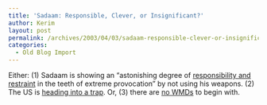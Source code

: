 ```yaml
---
title: 'Sadaam: Responsible, Clever, or Insignificant?'
author: Kerim
layout: post
permalink: /archives/2003/04/03/sadaam-responsible-clever-or-insignificant/
categories:
  - Old Blog Import
---
```

Either: (1) Sadaam is showing an &#8220;astonishing degree of <a href="http://www.guardian.co.uk/g2/story/0,3604,927712,00.html" onclick="_gaq.push(['_trackEvent', 'outbound-article', 'http://www.guardian.co.uk/g2/story/0,3604,927712,00.html', 'responsibility and restraint']);" >responsibility and restraint</a> in the teeth of extreme provocation&#8221; by not using his weapons. (2) The US is <a href="http://news.bbc.co.uk/2/hi/middle_east/2912331.stm" onclick="_gaq.push(['_trackEvent', 'outbound-article', 'http://news.bbc.co.uk/2/hi/middle_east/2912331.stm', 'heading into a trap']);" >heading into a trap</a>. Or, (3) there are <a href="http://www.nowarwikki.org/tiki-index.php?page=NewSpeak" onclick="_gaq.push(['_trackEvent', 'outbound-article', 'http://www.nowarwikki.org/tiki-index.php?page=NewSpeak', 'no WMDs']);" >no WMDs</a> to begin with.

